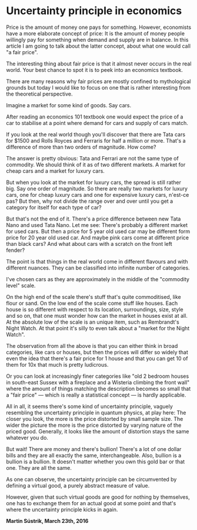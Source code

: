 # Uncertainty principle in economics



Price is the amount of money one pays for something. However, economists have a more elaborate concept of price: It is the amount of money people willingly pay for something when demand and supply are in balance. In this article I am going to talk about the latter concept, about what one would call "a fair price".

The interesting thing about fair price is that it almost never occurs in the real world. Your best chance to spot it is to peek into an economics textbook.

There are many reasons why fair prices are mostly confined to mythological grounds but today I would like to focus on one that is rather interesting from the theoretical perspective.

Imagine a market for some kind of goods. Say cars.

After reading an economics 101 textbook one would expect the price of a car to stabilise at a point where demand for cars and supply of cars match.

If you look at the real world though you'll discover that there are Tata cars for $1500 and Rolls Royces and Ferraris for half a million or more. That's a difference of more than two orders of magnitude. How come?

The answer is pretty obvious: Tata and Ferrari are not the same type of commodity. We should think of it as of two different markets. A market for cheap cars and a market for luxury cars.

But when you look at the market for luxury cars, the spread is still rather big. Say one order of magnitude. So there are really two markets for luxury cars, one for cheap luxury cars and one for expensive luxury cars, n'est-ce pas? But then, why not divide the range over and over until you get a category for itself for each type of car?

But that's not the end of it. There's a price difference between new Tata Nano and used Tata Nano. Let me see: There's probably a different market for used cars. But then a price for 5 year old used car may be different form price for 20 year old used car. And maybe pink cars come at different price than black cars? And what about cars with a scratch on the front left fender?

The point is that things in the real world come in different flavours and with different nuances. They can be classified into infinite number of categories.

I've chosen cars as they are approximately in the middle of the "commodity level" scale.

On the high end of the scale there's stuff that's quite commoditised, like flour or sand. On the low end of the scale come stuff like houses. Each house is so different with respect to its location, surroundings, size, style and so on, that one must wonder how can the market in houses exist at all. At the absolute low of the scale is an unique item, such as Rembrandt's Night Watch. At that point it's silly to even talk about a "market for the Night Watch".

The observation from all the above is that you can either think in broad categories, like cars or houses, but then the prices will differ so widely that even the idea that there's a fair price for 1 house and that you can get 10 of them for 10x that much is pretty ludicrous.

Or you can look at increasingly finer categories like "old 2 bedroom houses in south-east Sussex with a fireplace and a Wisteria climbing the front wall" where the amount of things matching the description becomes so small that a "fair price" — which is really a statistical concept — is hardly applicable.

All in all, it seems there's some kind of uncertainty principle, vaguely resembling the uncertainty principle in quantum physics, at play here: The closer you look, the more is the price distorted by small sample size. The wider the picture the more is the price distorted by varying nature of the priced good. Generally, it looks like the amount of distortion stays the same whatever you do.

But wait! There are money and there's bullion! There's a lot of one dollar bills and they are all exactly the same, interchangeable. Also, bullion is a bullion is a bullion. It doesn't matter whether you own this gold bar or that one. They are all the same.

As one can observe, the uncertainty principle can be circumvented by defining a virtual good, a purely abstract measure of value.

However, given that such virtual goods are good for nothing by themselves, one has to exchange them for an actual good at some point and that's where the uncertainty principle kicks in again.

**Martin Sústrik, March 23th, 2016**